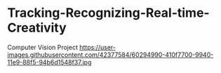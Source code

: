 # Tracking-Recognizing-Real-time-Creativity

Computer Vision Project
https://user-images.githubusercontent.com/42377584/60294990-410f7700-9940-11e9-88f5-94b6d1548f37.jpg
